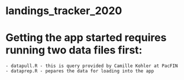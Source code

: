 # landings_tracker_2020

# Getting the app started requires running two data files first:

    - datapull.R - this is query provided by Camille Kohler at PacFIN
    - dataprep.R - pepares the data for loading into the app